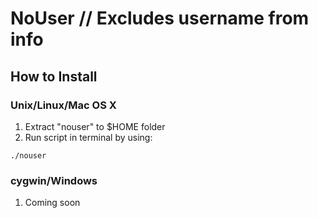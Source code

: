 # NoUser // Excludes username from info

## How to Install

### Unix/Linux/Mac OS X
1. Extract "nouser" to $HOME folder
2. Run script in terminal by using:
```
./nouser
```
### cygwin/Windows
1. Coming soon
